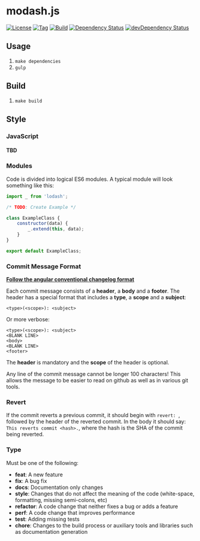 # modash.js

[![License](http://img.shields.io/badge/license-MIT-blue.svg?style=flat)](https://github.com/TomNeyland/modash.js)
[![Tag](https://img.shields.io/github/tag/TomNeyland/modash.js.svg?style=flat)](https://github.com/TomNeyland/modash.js)
[![Build](https://travis-ci.org/TomNeyland/modash.js.svg)](https://travis-ci.org/TomNeyland/modash.js)
[![Dependency Status](https://david-dm.org/TomNeyland/modash.js.svg)](https://david-dm.org/TomNeyland/modash.js)
[![devDependency Status](https://david-dm.org/TomNeyland/modash.js/dev-status.svg)](https://david-dm.org/TomNeyland/modash.js#info=devDependencies)
## Usage

1. `make dependencies`
2. `gulp`

## Build

1. `make build`

## Style

### JavaScript
#### TBD

### Modules

Code is divided into logical ES6 modules. A typical module will look something like this:

```javascript
import _ from 'lodash';

/* TODO: Create Example */

class ExampleClass {
    constructor(data) {
        _.extend(this, data);
    }
}

export default ExampleClass;
```

### Commit Message Format

**[Follow the angular conventional changelog format](https://github.com/ajoslin/conventional-changelog/blob/master/conventions/angular.md)**

Each commit message consists of a **header**, a **body** and a **footer**.  The header has a special
format that includes a **type**, a **scope** and a **subject**:

```<type>(<scope>): <subject>```

Or more verbose:

```
<type>(<scope>): <subject>
<BLANK LINE>
<body>
<BLANK LINE>
<footer>
```

The **header** is mandatory and the **scope** of the header is optional.

Any line of the commit message cannot be longer 100 characters! This allows the message to be easier
to read on github as well as in various git tools.

### Revert

If the commit reverts a previous commit, it should begin with `revert: `, followed by the header of the reverted commit. In the body it should say: `This reverts commit <hash>.`, where the hash is the SHA of the commit being reverted.

### Type

Must be one of the following:

* **feat**: A new feature
* **fix**: A bug fix
* **docs**: Documentation only changes
* **style**: Changes that do not affect the meaning of the code (white-space, formatting, missing
  semi-colons, etc)
* **refactor**: A code change that neither fixes a bug or adds a feature
* **perf**: A code change that improves performance
* **test**: Adding missing tests
* **chore**: Changes to the build process or auxiliary tools and libraries such as documentation
  generation

